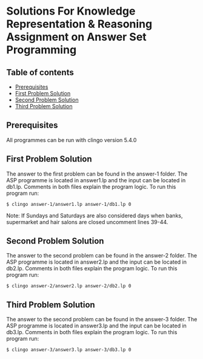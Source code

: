 # Solutions For Knowledge Representation & Reasoning Assignment on Answer Set Programming

## Table of contents
* [Prerequisites](#prerequisites)
* [First Problem Solution](#first-problem-solution)
* [Second Problem Solution](#second-problem-solution)
* [Third Problem Solution](#third-problem-solution)


## Prerequisites
All programmes can be run with clingo version 5.4.0 

## First Problem Solution
The answer to the first problem can be found in the answer-1 folder.
The ASP programme is located in answer1.lp and the input can be located in db1.lp.
Comments in both files explain the program logic.
To run this program run:

```
$ clingo answer-1/answer1.lp answer-1/db1.lp 0
```

Note: If Sundays and Saturdays are also considered days when banks, supermarket and hair salons are closed uncomment lines 39-44.

## Second Problem Solution
The answer to the second problem can be found in the answer-2 folder.
The ASP programme is located in answer2.lp and the input can be located in db2.lp.
Comments in both files explain the program logic.
To run this program run:

```
$ clingo answer-2/answer2.lp answer-2/db2.lp 0
```

## Third Problem Solution
The answer to the second problem can be found in the answer-3 folder.
The ASP programme is located in answer3.lp and the input can be located in db3.lp.
Comments in both files explain the program logic.
To run this program run:

```
$ clingo answer-3/answer3.lp answer-3/db3.lp 0
```
